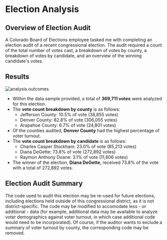 # Election Analysis

## Overview of Election Audit
A Colorado Board of Elections employee tasked me with completing an election audit of a recent congressional election. The audit required a count of the total number of votes cast, a breakdown of votes by county, a breakdown of votes by candidate, and an overview of the winning candidate's votes.

## Results

![analysis outcomes](https://user-images.githubusercontent.com/94264643/148670814-466c82a2-ee8c-4473-855c-69cbb53614be.png)

- Within the data sample provided, a total of **369,711 votes** were analyzed for this election.
- The **vote count breakdown by county** is as follows:
  - Jefferson County: 10.5% of vote (38,855 votes)
  - Denver County: 82.8% of vote (306,055 votes)
  - Arapahoe County: 6.7% of vote (24,801 votes)
- Of the counties audited, **Denver County** had the highest percentage of voter turnout.
- The **vote count breakdown by candidate** is as follows:
  - Charles Casper Stockham: 23.0% of vote (85,213 votes)
  - Diana DeGette: 73.8% of vote (272,892 votes)
  - Raymon Anthony Doane: 3.1% of vote (11,606 votes)
- The winner of the election, **Diana DeGette**, received 73.8% of the vote with a total of 272,892 votes.

## Election Audit Summary
The code used to audit this election may be re-used for future elections, including elections held outside of this congressional district, as it is not district-specific. The code may be modified to accomodate less - or additional - data (for example, additional data may be available to analyze voter demographics against voter turnout, in which case additional code would need to be incorporated). Of course, if the auditor wants to exclude a summary of voter turnout by county, the corresponding code may be removed.

